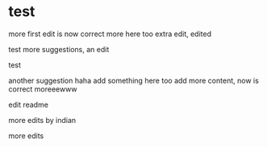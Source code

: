 # test

more
first edit is now correct
more here too
extra edit, edited

test
more suggestions, an edit

test

another suggestion haha
add something here too
add more content, now is correct
moreeewww

edit readme

more edits by indian

more edits
